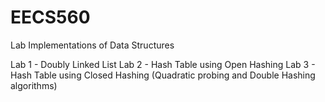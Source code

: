 # EECS560
Lab Implementations of Data Structures

Lab 1 - Doubly Linked List
Lab 2 - Hash Table using Open Hashing
Lab 3 - Hash Table using Closed Hashing (Quadratic probing and Double Hashing algorithms)
